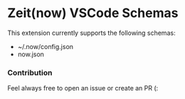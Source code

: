 # Zeit(now) VSCode Schemas

This extension currently supports the following schemas:

* ~/.now/config.json
* now.json


### Contribution

Feel always free to open an issue or create an PR (:
